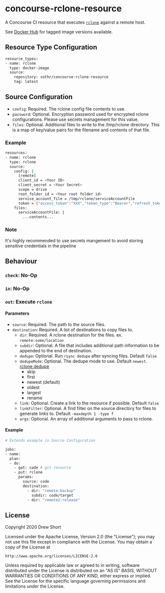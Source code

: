 # concourse-rclone-resource

A Concourse CI resource that executes [`rclone`](https://rclone.org/) 
against a remote host.

See [Docker Hub](https://cloud.docker.com/repository/docker/sothr/concourse-rclone-resource)
for tagged image versions available.

## Resource Type Configuration

```bash
resource_types:
- name: rclone
  type: docker-image
  source:
    repository: sothr/concourse-rclone-resource
    tag: latest
```

## Source Configuration

* `config`: Required. The rclone config file contents to use.
* `password`: Optional. Encryption password used for encrypted rclone configurations. Please use secrets management for this value.
* `files`: Optional. Additional files to write to the /tmp/rclone directory. This is a map of key/value pairs for the filename and contents of that file.

### Example

```bash
resources:
- name: rclone
  type: rclone
  source:
    config: |
      [remote]
      client_id = <Your ID>
      client_secret = <Your Secret>
      scope = drive
      root_folder_id = <Your root folder id>
      service_account_file = /tmp/rclone/serviceAccountFile
      token = {"access_token":"XXX","token_type":"Bearer","refresh_token":"XXX","expiry":"2014-03-16T13:57:58.955387075Z"}
    files:
      serviceAccountFile: |
        ...contents...
```

### Note

It's highly recommended to use secrets mangement to avoid storing sensitive credentials in the pipeline

## Behaviour

### `check`: No-Op

### `in`: No-Op

### `out`: Execute `rclone`

#### Parameters

* `source`: Required. The path to the source files.
* `destination`: Required. A list of destinations to copy files to.
    * `dir`: Required. A rclone destination for the files. ex. `remote:some/location`
    * `subdir`: Optional. A file that includes additional path information to be appended to the end of destination.
    * `dedupe`: Optional. Run `rsync dedupe` after syncing files. Default `false`
    * `dedupeMode`: Optional. The dedupe mode to use. Default `newest`. [rclone dedupe](https://rclone.org/commands/rclone_dedupe/)
      * skip
      * first
      * newest (default)
      * oldest
      * largest
      * rename
    * `link`: Optional. Create a link to the resource if possible. Default `false`
    * `linkFilter`: Optional. A find filter on the source directory for files to generate links to. Default `-maxdepth 1 -type f`
    * `args`: Optional. An array of additional arguments to pass to rclone.

#### Example

```bash
# Extends example in Source Configuration

jobs:
- name:
  plan:
  - do:
    - get: code # git resource
    - put: rclone
      params:
        source: code
        destination: 
          - dir: "remote:backup"
            subdir: code/target
          - dir: "remote2:release"
```

## License

Copyright 2020 Drew Short

Licensed under the Apache License, Version 2.0 (the "License");
you may not use this file except in compliance with the License.
You may obtain a copy of the License at

    http://www.apache.org/licenses/LICENSE-2.0

Unless required by applicable law or agreed to in writing, software
distributed under the License is distributed on an "AS IS" BASIS,
WITHOUT WARRANTIES OR CONDITIONS OF ANY KIND, either express or implied.
See the License for the specific language governing permissions and
limitations under the License.